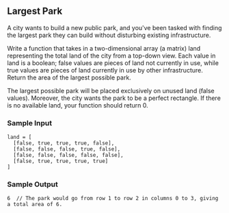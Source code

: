 
## Largest Park

A city wants to build a new public park, and you've been tasked with finding
the largest park they can build without disturbing existing infrastructure.

Write a function that takes in a two-dimensional array (a matrix)
land representing the total land of the city from a top-down
view. Each value in land is a boolean; false values are pieces
of land not currently in use, while true values are pieces of land currently
in use by other infrastructure. Return the area of the largest possible
park.

The largest possible park will be placed exclusively on unused land (false
values). Moreover, the city wants the park to be a perfect rectangle. If
there is no available land, your function should return 0.

### Sample Input
```
land = [
  [false, true, true, true, false],
  [false, false, false, true, false],
  [false, false, false, false, false],
  [false, true, true, true, true]
]
```

### Sample Output
```
6  // The park would go from row 1 to row 2 in columns 0 to 3, giving a total area of 6.
```

